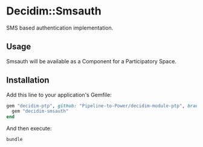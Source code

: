 # Decidim::Smsauth

SMS based authentication implementation.

## Usage

Smsauth will be available as a Component for a Participatory
Space.

## Installation

Add this line to your application's Gemfile:

```ruby
gem "decidim-ptp", github: "Pipeline-to-Power/decidim-module-ptp", branch: "release/0.26-stable" do
  gem "decidim-smsauth"
end
```

And then execute:

```bash
bundle
```

